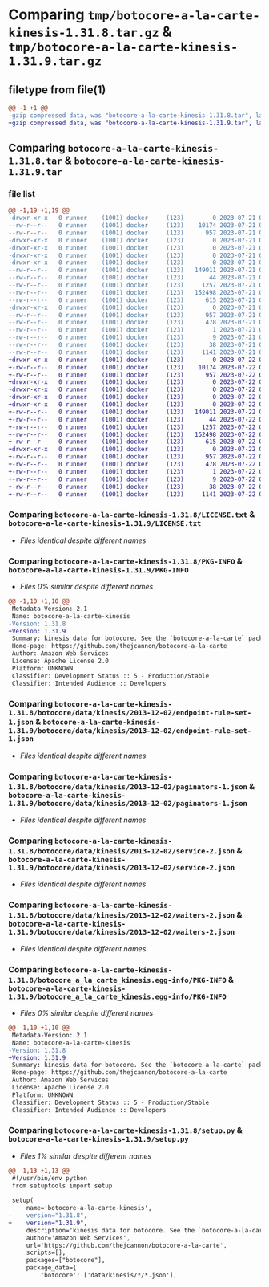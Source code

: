 # Comparing `tmp/botocore-a-la-carte-kinesis-1.31.8.tar.gz` & `tmp/botocore-a-la-carte-kinesis-1.31.9.tar.gz`

## filetype from file(1)

```diff
@@ -1 +1 @@
-gzip compressed data, was "botocore-a-la-carte-kinesis-1.31.8.tar", last modified: Fri Jul 21 01:21:35 2023, max compression
+gzip compressed data, was "botocore-a-la-carte-kinesis-1.31.9.tar", last modified: Sat Jul 22 01:20:37 2023, max compression
```

## Comparing `botocore-a-la-carte-kinesis-1.31.8.tar` & `botocore-a-la-carte-kinesis-1.31.9.tar`

### file list

```diff
@@ -1,19 +1,19 @@
-drwxr-xr-x   0 runner    (1001) docker     (123)        0 2023-07-21 01:21:35.323177 botocore-a-la-carte-kinesis-1.31.8/
--rw-r--r--   0 runner    (1001) docker     (123)    10174 2023-07-21 01:21:35.000000 botocore-a-la-carte-kinesis-1.31.8/LICENSE.txt
--rw-r--r--   0 runner    (1001) docker     (123)      957 2023-07-21 01:21:35.323177 botocore-a-la-carte-kinesis-1.31.8/PKG-INFO
-drwxr-xr-x   0 runner    (1001) docker     (123)        0 2023-07-21 01:21:35.323177 botocore-a-la-carte-kinesis-1.31.8/botocore/
-drwxr-xr-x   0 runner    (1001) docker     (123)        0 2023-07-21 01:21:35.323177 botocore-a-la-carte-kinesis-1.31.8/botocore/data/
-drwxr-xr-x   0 runner    (1001) docker     (123)        0 2023-07-21 01:21:35.323177 botocore-a-la-carte-kinesis-1.31.8/botocore/data/kinesis/
-drwxr-xr-x   0 runner    (1001) docker     (123)        0 2023-07-21 01:21:35.323177 botocore-a-la-carte-kinesis-1.31.8/botocore/data/kinesis/2013-12-02/
--rw-r--r--   0 runner    (1001) docker     (123)   149011 2023-07-21 01:21:06.000000 botocore-a-la-carte-kinesis-1.31.8/botocore/data/kinesis/2013-12-02/endpoint-rule-set-1.json
--rw-r--r--   0 runner    (1001) docker     (123)       44 2023-07-21 01:21:06.000000 botocore-a-la-carte-kinesis-1.31.8/botocore/data/kinesis/2013-12-02/examples-1.json
--rw-r--r--   0 runner    (1001) docker     (123)     1257 2023-07-21 01:21:06.000000 botocore-a-la-carte-kinesis-1.31.8/botocore/data/kinesis/2013-12-02/paginators-1.json
--rw-r--r--   0 runner    (1001) docker     (123)   152498 2023-07-21 01:21:06.000000 botocore-a-la-carte-kinesis-1.31.8/botocore/data/kinesis/2013-12-02/service-2.json
--rw-r--r--   0 runner    (1001) docker     (123)      615 2023-07-21 01:21:06.000000 botocore-a-la-carte-kinesis-1.31.8/botocore/data/kinesis/2013-12-02/waiters-2.json
-drwxr-xr-x   0 runner    (1001) docker     (123)        0 2023-07-21 01:21:35.323177 botocore-a-la-carte-kinesis-1.31.8/botocore_a_la_carte_kinesis.egg-info/
--rw-r--r--   0 runner    (1001) docker     (123)      957 2023-07-21 01:21:35.000000 botocore-a-la-carte-kinesis-1.31.8/botocore_a_la_carte_kinesis.egg-info/PKG-INFO
--rw-r--r--   0 runner    (1001) docker     (123)      478 2023-07-21 01:21:35.000000 botocore-a-la-carte-kinesis-1.31.8/botocore_a_la_carte_kinesis.egg-info/SOURCES.txt
--rw-r--r--   0 runner    (1001) docker     (123)        1 2023-07-21 01:21:35.000000 botocore-a-la-carte-kinesis-1.31.8/botocore_a_la_carte_kinesis.egg-info/dependency_links.txt
--rw-r--r--   0 runner    (1001) docker     (123)        9 2023-07-21 01:21:35.000000 botocore-a-la-carte-kinesis-1.31.8/botocore_a_la_carte_kinesis.egg-info/top_level.txt
--rw-r--r--   0 runner    (1001) docker     (123)       38 2023-07-21 01:21:35.323177 botocore-a-la-carte-kinesis-1.31.8/setup.cfg
--rw-r--r--   0 runner    (1001) docker     (123)     1141 2023-07-21 01:21:35.000000 botocore-a-la-carte-kinesis-1.31.8/setup.py
+drwxr-xr-x   0 runner    (1001) docker     (123)        0 2023-07-22 01:20:37.329109 botocore-a-la-carte-kinesis-1.31.9/
+-rw-r--r--   0 runner    (1001) docker     (123)    10174 2023-07-22 01:20:37.000000 botocore-a-la-carte-kinesis-1.31.9/LICENSE.txt
+-rw-r--r--   0 runner    (1001) docker     (123)      957 2023-07-22 01:20:37.329109 botocore-a-la-carte-kinesis-1.31.9/PKG-INFO
+drwxr-xr-x   0 runner    (1001) docker     (123)        0 2023-07-22 01:20:37.325109 botocore-a-la-carte-kinesis-1.31.9/botocore/
+drwxr-xr-x   0 runner    (1001) docker     (123)        0 2023-07-22 01:20:37.325109 botocore-a-la-carte-kinesis-1.31.9/botocore/data/
+drwxr-xr-x   0 runner    (1001) docker     (123)        0 2023-07-22 01:20:37.325109 botocore-a-la-carte-kinesis-1.31.9/botocore/data/kinesis/
+drwxr-xr-x   0 runner    (1001) docker     (123)        0 2023-07-22 01:20:37.325109 botocore-a-la-carte-kinesis-1.31.9/botocore/data/kinesis/2013-12-02/
+-rw-r--r--   0 runner    (1001) docker     (123)   149011 2023-07-22 01:20:09.000000 botocore-a-la-carte-kinesis-1.31.9/botocore/data/kinesis/2013-12-02/endpoint-rule-set-1.json
+-rw-r--r--   0 runner    (1001) docker     (123)       44 2023-07-22 01:20:09.000000 botocore-a-la-carte-kinesis-1.31.9/botocore/data/kinesis/2013-12-02/examples-1.json
+-rw-r--r--   0 runner    (1001) docker     (123)     1257 2023-07-22 01:20:09.000000 botocore-a-la-carte-kinesis-1.31.9/botocore/data/kinesis/2013-12-02/paginators-1.json
+-rw-r--r--   0 runner    (1001) docker     (123)   152498 2023-07-22 01:20:09.000000 botocore-a-la-carte-kinesis-1.31.9/botocore/data/kinesis/2013-12-02/service-2.json
+-rw-r--r--   0 runner    (1001) docker     (123)      615 2023-07-22 01:20:09.000000 botocore-a-la-carte-kinesis-1.31.9/botocore/data/kinesis/2013-12-02/waiters-2.json
+drwxr-xr-x   0 runner    (1001) docker     (123)        0 2023-07-22 01:20:37.325109 botocore-a-la-carte-kinesis-1.31.9/botocore_a_la_carte_kinesis.egg-info/
+-rw-r--r--   0 runner    (1001) docker     (123)      957 2023-07-22 01:20:37.000000 botocore-a-la-carte-kinesis-1.31.9/botocore_a_la_carte_kinesis.egg-info/PKG-INFO
+-rw-r--r--   0 runner    (1001) docker     (123)      478 2023-07-22 01:20:37.000000 botocore-a-la-carte-kinesis-1.31.9/botocore_a_la_carte_kinesis.egg-info/SOURCES.txt
+-rw-r--r--   0 runner    (1001) docker     (123)        1 2023-07-22 01:20:37.000000 botocore-a-la-carte-kinesis-1.31.9/botocore_a_la_carte_kinesis.egg-info/dependency_links.txt
+-rw-r--r--   0 runner    (1001) docker     (123)        9 2023-07-22 01:20:37.000000 botocore-a-la-carte-kinesis-1.31.9/botocore_a_la_carte_kinesis.egg-info/top_level.txt
+-rw-r--r--   0 runner    (1001) docker     (123)       38 2023-07-22 01:20:37.329109 botocore-a-la-carte-kinesis-1.31.9/setup.cfg
+-rw-r--r--   0 runner    (1001) docker     (123)     1141 2023-07-22 01:20:37.000000 botocore-a-la-carte-kinesis-1.31.9/setup.py
```

### Comparing `botocore-a-la-carte-kinesis-1.31.8/LICENSE.txt` & `botocore-a-la-carte-kinesis-1.31.9/LICENSE.txt`

 * *Files identical despite different names*

### Comparing `botocore-a-la-carte-kinesis-1.31.8/PKG-INFO` & `botocore-a-la-carte-kinesis-1.31.9/PKG-INFO`

 * *Files 0% similar despite different names*

```diff
@@ -1,10 +1,10 @@
 Metadata-Version: 2.1
 Name: botocore-a-la-carte-kinesis
-Version: 1.31.8
+Version: 1.31.9
 Summary: kinesis data for botocore. See the `botocore-a-la-carte` package for more info.
 Home-page: https://github.com/thejcannon/botocore-a-la-carte
 Author: Amazon Web Services
 License: Apache License 2.0
 Platform: UNKNOWN
 Classifier: Development Status :: 5 - Production/Stable
 Classifier: Intended Audience :: Developers
```

### Comparing `botocore-a-la-carte-kinesis-1.31.8/botocore/data/kinesis/2013-12-02/endpoint-rule-set-1.json` & `botocore-a-la-carte-kinesis-1.31.9/botocore/data/kinesis/2013-12-02/endpoint-rule-set-1.json`

 * *Files identical despite different names*

### Comparing `botocore-a-la-carte-kinesis-1.31.8/botocore/data/kinesis/2013-12-02/paginators-1.json` & `botocore-a-la-carte-kinesis-1.31.9/botocore/data/kinesis/2013-12-02/paginators-1.json`

 * *Files identical despite different names*

### Comparing `botocore-a-la-carte-kinesis-1.31.8/botocore/data/kinesis/2013-12-02/service-2.json` & `botocore-a-la-carte-kinesis-1.31.9/botocore/data/kinesis/2013-12-02/service-2.json`

 * *Files identical despite different names*

### Comparing `botocore-a-la-carte-kinesis-1.31.8/botocore/data/kinesis/2013-12-02/waiters-2.json` & `botocore-a-la-carte-kinesis-1.31.9/botocore/data/kinesis/2013-12-02/waiters-2.json`

 * *Files identical despite different names*

### Comparing `botocore-a-la-carte-kinesis-1.31.8/botocore_a_la_carte_kinesis.egg-info/PKG-INFO` & `botocore-a-la-carte-kinesis-1.31.9/botocore_a_la_carte_kinesis.egg-info/PKG-INFO`

 * *Files 0% similar despite different names*

```diff
@@ -1,10 +1,10 @@
 Metadata-Version: 2.1
 Name: botocore-a-la-carte-kinesis
-Version: 1.31.8
+Version: 1.31.9
 Summary: kinesis data for botocore. See the `botocore-a-la-carte` package for more info.
 Home-page: https://github.com/thejcannon/botocore-a-la-carte
 Author: Amazon Web Services
 License: Apache License 2.0
 Platform: UNKNOWN
 Classifier: Development Status :: 5 - Production/Stable
 Classifier: Intended Audience :: Developers
```

### Comparing `botocore-a-la-carte-kinesis-1.31.8/setup.py` & `botocore-a-la-carte-kinesis-1.31.9/setup.py`

 * *Files 1% similar despite different names*

```diff
@@ -1,13 +1,13 @@
 #!/usr/bin/env python
 from setuptools import setup
 
 setup(
     name='botocore-a-la-carte-kinesis',
-    version="1.31.8",
+    version="1.31.9",
     description='kinesis data for botocore. See the `botocore-a-la-carte` package for more info.',
     author='Amazon Web Services',
     url='https://github.com/thejcannon/botocore-a-la-carte',
     scripts=[],
     packages=["botocore"],
     package_data={
         'botocore': ['data/kinesis/*/*.json'],
```

